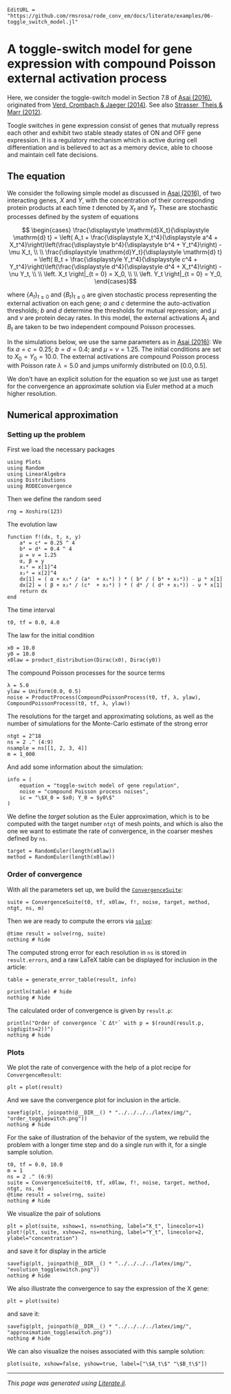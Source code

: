 ```@meta
EditURL = "https://github.com/rmsrosa/rode_conv_em/docs/literate/examples/06-toggle_switch_model.jl"
```

# A toggle-switch model for gene expression with compound Poisson external activation process

Here, we consider the toggle-switch model in Section 7.8 of [Asai (2016)](https://publikationen.ub.uni-frankfurt.de/frontdoor/index/index/docId/40146), originated from [Verd, Crombach & Jaeger (2014)](https://bmcsystbiol.biomedcentral.com/articles/10.1186/1752-0509-8-43). See also [Strasser, Theis & Marr (2012)](https://doi.org/10.1016/j.bpj.2011.11.4000).

Toogle switches in gene expression consist of genes that mutually repress each other and exhibit two stable steady states of ON and OFF gene expression. It is a regulatory mechanism which is active during cell differentiation and is believed to act as a memory device, able to choose and maintain cell fate decisions.

## The equation

We consider the following simple model as discussed in [Asai (2016)](https://publikationen.ub.uni-frankfurt.de/frontdoor/index/index/docId/40146), of two interacting genes, $X$ and $Y$, with the concentration of their corresponding protein products at each time $t$ denoted by $X_t$ and $Y_t$. These are stochastic processes defined by the system of equations
```math
  \begin{cases}
  \frac{\displaystyle \mathrm{d}X_t}{\displaystyle \mathrm{d} t} = \left( A_t + \frac{\displaystyle X_t^4}{\displaystyle a^4 + X_t^4}\right)\left(\frac{\displaystyle b^4}{\displaystyle b^4 + Y_t^4}\right) - \mu X_t, \\ \\
  \frac{\displaystyle \mathrm{d}Y_t}{\displaystyle \mathrm{d} t} = \left( B_t + \frac{\displaystyle Y_t^4}{\displaystyle c^4 + Y_t^4}\right)\left(\frac{\displaystyle d^4}{\displaystyle d^4 + X_t^4}\right) - \nu Y_t, \\ \\
  \left. X_t \right|_{t = 0} = X_0, \\ \\
  \left. Y_t \right|_{t = 0} = Y_0,
  \end{cases}
```

where $\{A_t\}_{t\geq 0}$ and $\{B_t\}_{t\geq 0}$ are given stochastic process representing the external activation on each gene; $a$ and $c$ determine the auto-activation thresholds; $b$ and $d$ determine the thresholds for mutual repression; and $\mu$ and $\nu$ are protein decay rates. In this model, the external activations $A_t$ and $B_t$ are taken to be two independent compound Poisson processes.

In the simulations below, we use the same parameters as in [Asai (2016)](https://publikationen.ub.uni-frankfurt.de/frontdoor/index/index/docId/40146): We fix $a = c = 0.25$; $b = d = 0.4$; and $\mu = \nu = 1.25$. The initial conditions are set to $X_0 = Y_0 = 10.0$. The external activations are compound Poisson process with Poisson rate $\lambda = 5.0$ and jumps uniformly distributed on $[0.0, 0.5]$.


We don't have an explicit solution for the equation so we just use as target for the convergence an approximate solution via Euler method at a much higher resolution.


## Numerical approximation

### Setting up the problem

First we load the necessary packages

````@example 06-toggle_switch_model
using Plots
using Random
using LinearAlgebra
using Distributions
using RODEConvergence
````

Then we define the random seed

````@example 06-toggle_switch_model
rng = Xoshiro(123)
````

The evolution law

````@example 06-toggle_switch_model
function f!(dx, t, x, y)
    a⁴ = c⁴ = 0.25 ^ 4
    b⁴ = d⁴ = 0.4 ^ 4
    μ = ν = 1.25
    α, β = y
    x₁⁴ = x[1]^4
    x₂⁴ = x[2]^4
    dx[1] = ( α + x₁⁴ / (a⁴  + x₁⁴) ) * ( b⁴ / ( b⁴ + x₂⁴)) - μ * x[1]
    dx[2] = ( β + x₂⁴ / (c⁴  + x₂⁴) ) * ( d⁴ / ( d⁴ + x₁⁴)) - ν * x[1]
    return dx
end
````

The time interval

````@example 06-toggle_switch_model
t0, tf = 0.0, 4.0
````

The law for the initial condition

````@example 06-toggle_switch_model
x0 = 10.0
y0 = 10.0
x0law = product_distribution(Dirac(x0), Dirac(y0))
````

The compound Poisson processes for the source terms

````@example 06-toggle_switch_model
λ = 5.0
ylaw = Uniform(0.0, 0.5)
noise = ProductProcess(CompoundPoissonProcess(t0, tf, λ, ylaw), CompoundPoissonProcess(t0, tf, λ, ylaw))
````

The resolutions for the target and approximating solutions, as well as the number of simulations for the Monte-Carlo estimate of the strong error

````@example 06-toggle_switch_model
ntgt = 2^18
ns = 2 .^ (4:9)
nsample = ns[[1, 2, 3, 4]]
m = 1_000
````

And add some information about the simulation:

````@example 06-toggle_switch_model
info = (
    equation = "toggle-switch model of gene regulation",
    noise = "compound Poisson process noises",
    ic = "\$X_0 = $x0; Y_0 = $y0\$"
)
````

We define the *target* solution as the Euler approximation, which is to be computed with the target number `ntgt` of mesh points, and which is also the one we want to estimate the rate of convergence, in the coarser meshes defined by `ns`.

````@example 06-toggle_switch_model
target = RandomEuler(length(x0law))
method = RandomEuler(length(x0law))
````

### Order of convergence

With all the parameters set up, we build the [`ConvergenceSuite`](@ref):

````@example 06-toggle_switch_model
suite = ConvergenceSuite(t0, tf, x0law, f!, noise, target, method, ntgt, ns, m)
````

Then we are ready to compute the errors via [`solve`](@ref):

````@example 06-toggle_switch_model
@time result = solve(rng, suite)
nothing # hide
````

The computed strong error for each resolution in `ns` is stored in `result.errors`, and a raw LaTeX table can be displayed for inclusion in the article:

````@example 06-toggle_switch_model
table = generate_error_table(result, info)

println(table) # hide
nothing # hide
````

The calculated order of convergence is given by `result.p`:

````@example 06-toggle_switch_model
println("Order of convergence `C Δtᵖ` with p = $(round(result.p, sigdigits=2))")
nothing # hide
````

### Plots

We plot the rate of convergence with the help of a plot recipe for `ConvergenceResult`:

````@example 06-toggle_switch_model
plt = plot(result)
````

And we save the convergence plot for inclusion in the article.

````@example 06-toggle_switch_model
savefig(plt, joinpath(@__DIR__() * "../../../../latex/img/", "order_toggleswitch.png"))
nothing # hide
````

For the sake of illustration of the behavior of the system, we rebuild the problem with a longer time step and do a single run with it, for a single sample solution.

````@example 06-toggle_switch_model
t0, tf = 0.0, 10.0
m = 1
ns = 2 .^ (6:9)
suite = ConvergenceSuite(t0, tf, x0law, f!, noise, target, method, ntgt, ns, m)
@time result = solve(rng, suite)
nothing # hide
````

We visualize the pair of solutions

````@example 06-toggle_switch_model
plt = plot(suite, xshow=1, ns=nothing, label="X_t", linecolor=1)
plot!(plt, suite, xshow=2, ns=nothing, label="Y_t", linecolor=2, ylabel="concentration")
````

and save it for display in the article

````@example 06-toggle_switch_model
savefig(plt, joinpath(@__DIR__() * "../../../../latex/img/", "evolution_toggleswitch.png"))
nothing # hide
````

We also illustrate the convergence to say the expression of the X gene:

````@example 06-toggle_switch_model
plt = plot(suite)
````

and save it:

````@example 06-toggle_switch_model
savefig(plt, joinpath(@__DIR__() * "../../../../latex/img/", "approximation_toggleswitch.png"))
nothing # hide
````

We can also visualize the noises associated with this sample solution:

````@example 06-toggle_switch_model
plot(suite, xshow=false, yshow=true, label=["\$A_t\$" "\$B_t\$"])
````

---

*This page was generated using [Literate.jl](https://github.com/fredrikekre/Literate.jl).*

